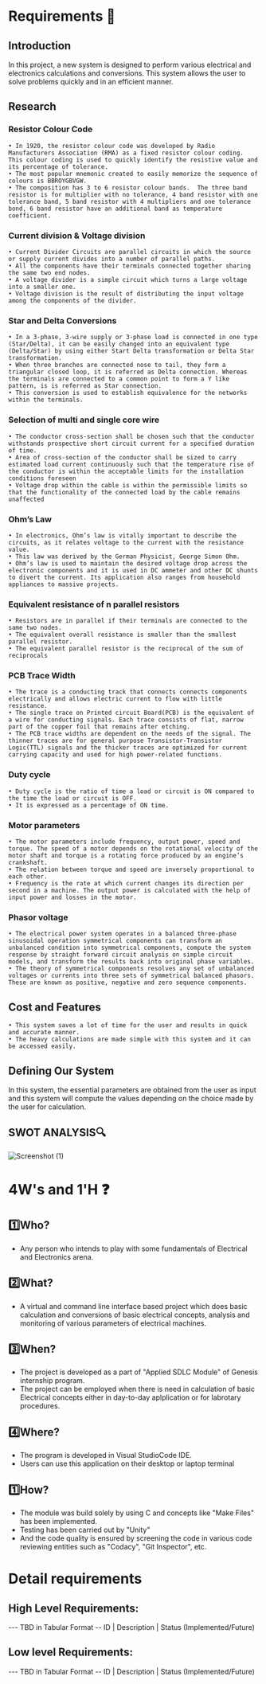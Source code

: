 # Requirements 📝
## Introduction
In this project, a new system is designed to perform various electrical and electronics calculations and conversions. This system allows the user to solve problems quickly and in an efficient manner.

## Research
### Resistor Colour Code
    • In 1920, the resistor colour code was developed by Radio Manufacturers Association (RMA) as a fixed resistor colour coding. This colour coding is used to quickly identify the resistive value and its percentage of tolerance. 
    • The most popular mnemonic created to easily memorize the sequence of colours is BBROYGBVGW.
    • The composition has 3 to 6 resistor colour bands.  The three band resistor is for multiplier with no tolerance, 4 band resistor with one tolerance band, 5 band resistor with 4 multipliers and one tolerance bond, 6 band resistor have an additional band as temperature coefficient.
    
### Current division & Voltage division
    • Current Divider Circuits are parallel circuits in which the source or supply current divides into a number of parallel paths.
    • All the components have their terminals connected together sharing the same two end nodes.
    • A voltage divider is a simple circuit which turns a large voltage into a smaller one.
    • Voltage division is the result of distributing the input voltage among the components of the divider.
    
### Star and Delta Conversions
    • In a 3-phase, 3-wire supply or 3-phase load is connected in one type (Star/Delta), it can be easily changed into an equivalent type (Delta/Star) by using either Start Delta transformation or Delta Star transformation.
    • When three branches are connected nose to tail, they form a triangular closed loop, it is referred as Delta connection. Whereas the terminals are connected to a common point to form a Y like pattern, is is referred as Star connection.
    • This conversion is used to establish equivalence for the networks within the terminals.
    
### Selection of multi and single core wire
    • The conductor cross-section shall be chosen such that the conductor withstands prospective short circuit current for a specified duration of time.
    • Area of cross-section of the conductor shall be sized to carry estimated load current continuously such that the temperature rise of the conductor is within the acceptable limits for the installation conditions foreseen
    • Voltage drop within the cable is within the permissible limits so that the functionality of the connected load by the cable remains unaffected
    
### Ohm’s Law
    • In electronics, Ohm’s law is vitally important to describe the circuits, as it relates voltage to the current with the resistance value.
    • This law was derived by the German Physicist, George Simon Ohm.
    • Ohm’s law is used to maintain the desired voltage drop across the electronic components and it is used in DC ammeter and other DC shunts to divert the current. Its application also ranges from household appliances to massive projects.
    
### Equivalent resistance of n parallel resistors
    • Resistors are in parallel if their terminals are connected to the same two nodes.
    • The equivalent overall resistance is smaller than the smallest parallel resistor. 
    • The equivalent parallel resistor is the reciprocal of the sum of reciprocals
    
### PCB Trace Width
    • The trace is a conducting track that connects connects components electrically and allows electric current to flow with little resistance.
    • The single trace on Printed circuit Board(PCB) is the equivalent of a wire for conducting signals. Each trace consists of flat, narrow part of the copper foil that remains after etching.
    • The PCB trace widths are dependent on the needs of the signal. The thinner traces are for general purpose Transistor-Transistor Logic(TTL) signals and the thicker traces are optimized for current carrying capacity and used for high power-related functions.
    
### Duty cycle
    • Duty cycle is the ratio of time a load or circuit is ON compared to the time the load or circuit is OFF.
    • It is expressed as a percentage of ON time.
    
### Motor parameters
    • The motor parameters include frequency, output power, speed and torque. The speed of a motor depends on the rotational velocity of the motor shaft and torque is a rotating force produced by an engine’s crankshaft. 
    • The relation between torque and speed are inversely proportional to each other. 
    • Frequency is the rate at which current changes its direction per second in a machine. The output power is calculated with the help of input power and losses in the motor.

### Phasor voltage
    • The electrical power system operates in a balanced three-phase sinusoidal operation symmetrical components can transform an unbalanced condition into symmetrical components, compute the system response by straight forward circuit analysis on simple circuit models, and transform the results back into original phase variables.
    • The theory of symmetrical components resolves any set of unbalanced voltages or currents into three sets of symmetrical balanced phasors. These are known as positive, negative and zero sequence components.
    
## Cost and Features
    • This system saves a lot of time for the user and results in quick and accurate manner.
    • The heavy calculations are made simple with this system and it can be accessed easily.
## Defining Our System
   In this system, the essential parameters are obtained from the user as input and this system will compute the values depending on the choice made by the user for calculation.
## SWOT ANALYSIS🔍
![Screenshot (1)](https://user-images.githubusercontent.com/86397294/130183334-019dbea3-915c-4701-9086-12e86f145b1f.png)


# 4W&#39;s and 1&#39;H ❓

## 1️⃣Who?
- Any person who intends to play with some fundamentals of Electrical and Electronics arena.

## 2️⃣What?
- A virtual and command line interface based project which does basic calculation and conversions of basic electrical concepts, analysis and monitoring of various parameters of     electrical machines.

## 3️⃣When?
- The project is developed as a part of "Applied SDLC Module" of Genesis internship program.
- The project can be employed when there is need in calculation of basic Electrical concepts either in day-to-day aplplication or for labrotary procedures. 

## 4️⃣Where?
- The program is developed in Visual StudioCode IDE.
- Users can use this application on their desktop or laptop terminal
 
## 1️⃣How?
- The module was build solely by using C and concepts like "Make Files" has been implemented.
- Testing has been carried out by "Unity"
- And the code quality is ensured by screening the code in various code reviewing entities such as "Codacy", "Git Inspector", etc.

# Detail requirements
## High Level Requirements:
--- TBD in Tabular Format 
-- ID | Description | Status (Implemented/Future)


##  Low level Requirements:
--- TBD in Tabular Format 
-- ID | Description | Status (Implemented/Future)
